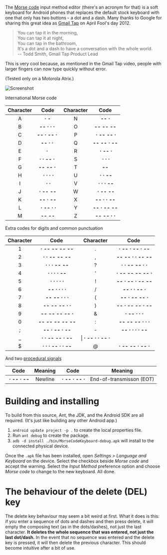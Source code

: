 The [Morse code] input method editor (there's an acronym for that) is a soft keyboard for Android phones that replaces the default stock keyboard with one that only has two buttons - a dot and a dash. Many thanks to Google for sharing this great idea as [Gmail Tap] on April Fool's day 2012.

  [Morse code]:https://en.wikipedia.org/wiki/Morse_code
  [Gmail Tap]:http://www.youtube.com/watch?v=1KhZKNZO8mQ

> You can tap it in the morning,  
> You can tap it at night,  
> You can tap in the bathroom,  
> It's a dot and a dash to have a conversation with the whole world.  
> -- Todd Smith, Gmail Tap Product Lead

This is very cool because, as mentioned in the Gmail Tap video, people with larger fingers can now type quickly without error.

(Tested only on a Motorola Atrix.)

![Screenshot](https://github.com/whymarrh/mcime/raw/master/screenshot.png)

International Morse code

|Character|Code|Character|Code|
|:-------:|:--:|:-------:|:--:|
|A|**&middot;&nbsp;-**|N|**--&nbsp;&middot;**|
|B|**--&nbsp;&middot;&nbsp;&middot;&nbsp;&middot;&nbsp;**|O|**--&nbsp;--&nbsp;--**|
|C|**--&nbsp;&middot;&nbsp;--&nbsp;&middot;&nbsp;**|P|**&nbsp;&middot;&nbsp;--&nbsp;--&nbsp;&middot;**|
|D|**--&nbsp;&middot;&nbsp;&middot;&nbsp;**|Q|**--&nbsp;--&nbsp;&middot;&nbsp;--**|
|E|**&middot;&nbsp;**|R|**&nbsp;&middot;&nbsp;--&nbsp;&middot;**|
|F|**&middot;&nbsp;&middot;&nbsp;--&nbsp;&middot;&nbsp;**|S|**&nbsp;&middot;&nbsp;&middot;&nbsp;&middot;**|
|G|**--&nbsp;--&nbsp;&middot;&nbsp;**|T|**--**|
|H|**&nbsp;&middot;&nbsp;&middot;&nbsp;&middot;&nbsp;&middot;**|U|**&nbsp;&middot;&nbsp;&middot;&nbsp;--**|
|I|**&nbsp;&middot;&nbsp;&middot;**|V|**&nbsp;&middot;&nbsp;&middot;&nbsp;&middot;&nbsp;--**|
|J|**&nbsp;&middot;&nbsp;--&nbsp;--&nbsp;**|W|**&nbsp;&middot;&nbsp;--&nbsp;--**|
|K|**--&nbsp;&middot;&nbsp;--**|X|**--&nbsp;&middot;&nbsp;&middot;&nbsp;--**|
|L|**&nbsp;&middot;&nbsp;--&nbsp;&middot;&nbsp;&middot;**|Y|**--&nbsp;&middot;&nbsp;--&nbsp;--**|
|M|**--&nbsp;--**|Z|**--&nbsp;--&nbsp;&middot;&nbsp;&middot;**|

Extra codes for digits and common punctuation

|Character|Code|Character|Code|
|:-------:|:--:|:-------:|:--:|
|1|**&nbsp;&middot;&nbsp;--&nbsp;--&nbsp;--&nbsp;--**|.|**&nbsp;&middot;&nbsp;--&nbsp;&middot;&nbsp;--&nbsp;&middot;&nbsp;--**|
|2|**&nbsp;&middot;&nbsp;&middot;&nbsp;--&nbsp;--&nbsp;--**|,|**&nbsp;--&nbsp;--&nbsp;&middot;&nbsp;&middot;&nbsp;--&nbsp;--**|
|3|**&nbsp;&middot;&nbsp;&middot;&nbsp;&middot;&nbsp;--&nbsp;--**|?|**&nbsp;&middot;&nbsp;&middot;&nbsp;--&nbsp;--&nbsp;&middot;&nbsp;&middot;**|
|4|**&nbsp;&middot;&nbsp;&middot;&nbsp;&middot;&nbsp;&middot;&nbsp;--**|'|**&nbsp;&middot;&nbsp;--&nbsp;--&nbsp;--&nbsp;--&nbsp;&middot;**|
|5|**&nbsp;&middot;&nbsp;&middot;&nbsp;&middot;&nbsp;&middot;&nbsp;&middot;**|!|**&nbsp;--&nbsp;&middot;&nbsp;--&nbsp;&middot;&nbsp;--&nbsp;--**|
|6|**&nbsp;--&nbsp;&middot;&nbsp;&middot;&nbsp;&middot;&nbsp;&middot;**|/|**&nbsp;--&nbsp;&middot;&nbsp;&middot;&nbsp;--&nbsp;&middot;**|
|7|**&nbsp;--&nbsp;--&nbsp;&middot;&nbsp;&middot;&nbsp;&middot;**|(|**&nbsp;--&nbsp;&middot;&nbsp;--&nbsp;--&nbsp;&middot;**|
|8|**&nbsp;--&nbsp;--&nbsp;--&nbsp;&middot;&nbsp;&middot;**|)|**&nbsp;--&nbsp;&middot;&nbsp;--&nbsp;--&nbsp;&middot;&nbsp;--**|
|9|**&nbsp;--&nbsp;--&nbsp;--&nbsp;--&nbsp;&middot;**|&amp;|**&nbsp;&middot;&nbsp;--&nbsp;&middot;&nbsp;&middot;&nbsp;&middot;**|
|0|**&nbsp;--&nbsp;--&nbsp;--&nbsp;--&nbsp;--**|:|**&nbsp;--&nbsp;--&nbsp;--&nbsp;&middot;&nbsp;&middot;&nbsp;&middot;**|
|;|**&nbsp;--&nbsp;&middot;&nbsp;--&nbsp;&middot;&nbsp;--**|-|**&nbsp;--&nbsp;&middot;&nbsp;&middot;&nbsp;&middot;&nbsp;&middot;&nbsp;--**|
|_|**&nbsp;&middot;&nbsp;&middot;&nbsp;--&nbsp;--&nbsp;&middot;&nbsp;--**|\\|**&nbsp;&middot;&nbsp;--&nbsp;&middot;&nbsp;&middot;&nbsp;--&nbsp;&middot;**|
|$|**&nbsp;&middot;&nbsp;&middot;&nbsp;&middot;&nbsp;--&nbsp;&middot;&nbsp;&middot;&nbsp;--**|@|**&nbsp;&middot;&nbsp;--&nbsp;--&nbsp;&middot;&nbsp;--&nbsp;&middot;**|

And two [procedural signals][5]

|Code|Meaning|Code|Meaning|
|:--:|:-----:|:--:|:-----:|
|**&nbsp;&middot;&nbsp;--&nbsp;&middot;&nbsp;--**|Newline|**&nbsp;&middot;&nbsp;--&nbsp;&middot;&nbsp;--&nbsp;&middot;**|End-of-transmisson (EOT)|

# Building and installing #

To build from this source, Ant, the JDK, and the Android SDK are all required. (It's just like building any other Android app.)

1. `android update project -p .` to create the local properties file.
2. Run `ant debug` to create the package.
3. `adb -d install ./bin/MorseCodeKeyboard-debug.apk` will install to the connected physical device.

Once the `.apk` file has been installed, open *Settings > Language and Keyboard* on the device. Select the checkbox beside *Morse code* and accept the warning. Select the *Input Method* preference option and choose *Morse code* to change to the new keyboard. All done.

# The behaviour of the  delete (DEL) key #

The delete key behaviour may seem a bit weird at first. What it does is this: if you enter a sequence of dots and dashes and then press delete, it will empty the composing text (as in the dots/dashes), not just the last character. **It deletes the whole sequence that was entered, not just the last dot/dash.** In the event that no sequence was entered and the delete key is pressed, it will then delete the previous character. This should become intuitive after a bit of use.

  [1]:https://github.com/whymarrh/mcime/zipball/master
  [2]:https://github.com/whymarrh/mcime/tarball/master
  [3]:http://developer.android.com/guide/developing/tools/adb.html
  [4]:https://raw.github.com/whymarrh/mcime/master/apk/MorseCodeKeyboard.apk
  [5]:http://en.wikipedia.org/wiki/Prosigns_for_Morse_code
